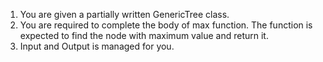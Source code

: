 1. You are given a partially written GenericTree class.
2. You are required to complete the body of max function. The function is expected to find the node with maximum value and return it.
3. Input and Output is managed for you.


